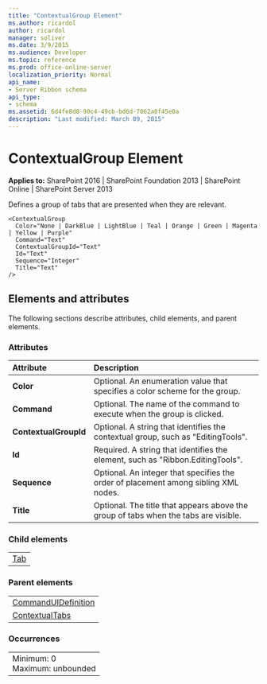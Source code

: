 ```yaml
---
title: "ContextualGroup Element"
ms.author: ricardol
author: ricardol
manager: soliver
ms.date: 3/9/2015
ms.audience: Developer
ms.topic: reference
ms.prod: office-online-server
localization_priority: Normal
api_name:
- Server Ribbon schema
api_type:
- schema
ms.assetid: 6d4fe8d8-90c4-49cb-bd6d-7062a0f45e0a
description: "Last modified: March 09, 2015"
---
```


# ContextualGroup Element

 
  
 **Applies to:** SharePoint 2016 | SharePoint Foundation 2013 | SharePoint Online | SharePoint Server 2013
  
Defines a group of tabs that are presented when they are relevant. 
  
```
<ContextualGroup
  Color="None | DarkBlue | LightBlue | Teal | Orange | Green | Magenta | Yellow | Purple"
  Command="Text"
  ContextualGroupId="Text"
  Id="Text"
  Sequence="Integer"
  Title="Text"
/>
```

## Elements and attributes

The following sections describe attributes, child elements, and parent elements.

### Attributes

|**Attribute**|**Description**|
|:-----|:-----|
|**Color** <br/> |Optional. An enumeration value that specifies a color scheme for the group.  <br/> |
|**Command** <br/> |Optional. The name of the command to execute when the group is clicked.  <br/> |
|**ContextualGroupId** <br/> |Optional. A string that identifies the contextual group, such as "EditingTools".  <br/> |
|**Id** <br/> |Required. A string that identifies the element, such as "Ribbon.EditingTools".  <br/> |
|**Sequence** <br/> |Optional. An integer that specifies the order of placement among sibling XML nodes.  <br/> |
|**Title** <br/> |Optional. The title that appears above the group of tabs when the tabs are visible.  <br/> |
   
### Child elements

||
|:-----|
|[Tab](tab-element.md)|
   
### Parent elements

||
|:-----|
|[CommandUIDefinition](../../sharepoint-features-schemas/custom-action-definition-schema/commanduidefinition-element.md) <br/> |
|[ContextualTabs](contextualtabs-element.md) <br/> |
   
### Occurrences

||
|:-----|
|Minimum: 0  <br/> Maximum: unbounded  <br/> |
   

